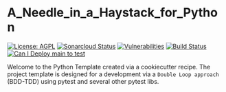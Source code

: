 # A_Needle_in_a_Haystack_for_Python

[![License: AGPL](https://img.shields.io/badge/License-AGPL-blue.svg)](https://github.com/gotreasa/a_needle_in_a_haystack_for_python/blob/main/LICENSE)
[![Sonarcloud Status](https://sonarcloud.io/api/project_badges/measure?project=gotreasa_a_needle_in_a_haystack_for_python&metric=alert_status)](https://sonarcloud.io/dashboard?id=gotreasa_a_needle_in_a_haystack_for_python)
[![Vulnerabilities](https://sonarcloud.io/api/project_badges/measure?project=gotreasa_a_needle_in_a_haystack_for_python&metric=vulnerabilities)](https://sonarcloud.io/summary/new_code?id=gotreasa_a_needle_in_a_haystack_for_python)
[![Build Status](https://github.com/gotreasa/a_needle_in_a_haystack_for_python/actions/workflows/cicd.yml/badge.svg)](https://github.com/gotreasa/a_needle_in_a_haystack_for_python/actions/workflows/cicd.yml)
[![Can I Deploy main to test](https://gotreasa.pactflow.io/pacticipants/a_needle_in_a_haystack_for_python_app/branches/main/latest-version/can-i-deploy/to-environment/test/badge)](https://gotreasa.pactflow.io/hal-browser/browser.html#https://gotreasa.pactflow.io/pacticipants/a_needle_in_a_haystack_for_python_app/branches/main/latest-version/can-i-deploy/to-environment/test/badge)

Welcome to the Python Template created via a cookiecutter recipe. The project template is designed for a development via a `Double Loop approach` (BDD-TDD) using pytest and several other pytest libs.